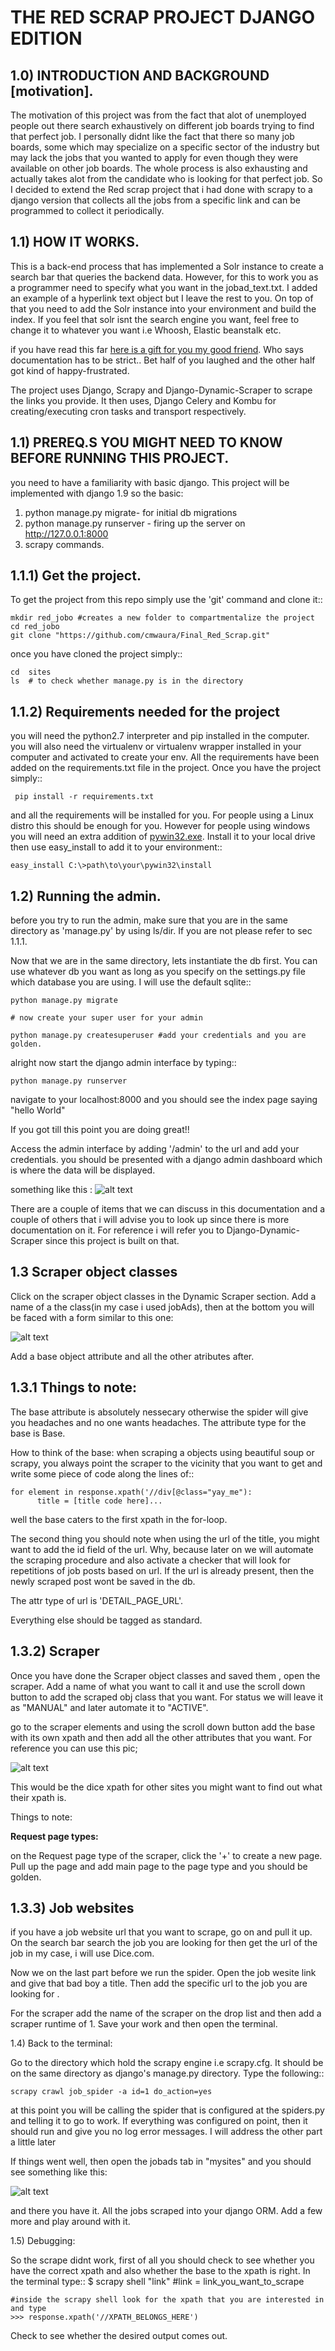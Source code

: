 THE RED SCRAP PROJECT DJANGO EDITION
====================================

1.0) INTRODUCTION AND BACKGROUND [motivation].
----------------------------------------------
The motivation of this project was from the fact that alot of unemployed people out there search exhaustively on different
job boards trying to find that perfect job. I personally didnt like the fact that there so many job boards, some which may
specialize on a specific sector of the industry but may lack the jobs that you wanted to apply for even though they were 
available on other job boards. The whole process is also exhausting and actually takes alot from the candidate who is looking
for that perfect job. So I decided to extend the Red scrap project that i had done with scrapy to a django version that collects
all the jobs from a specific link and can be programmed to collect it periodically.

1.1) HOW IT WORKS.
------------------
This is a back-end process that has implemented a Solr instance to create a search bar that queries the backend data. However, for this to work you as a programmer need to specify what you want in the jobad_text.txt. I added an example of a hyperlink text object but I leave the rest to you. On top of that you need to add the Solr instance into your environment and build the index. If you feel that solr isnt the search engine you want, feel free to change it to whatever you want i.e Whoosh, Elastic beanstalk etc.

if you have read this far [here is a gift for you my good friend](http://imgur.com/gallery/2RHOuPi). Who says documentation has to be strict.. Bet half of you laughed and the other half got kind of happy-frustrated. 

The project uses Django, Scrapy and Django-Dynamic-Scraper to scrape the links you provide. It then uses, Django Celery and Kombu for creating/executing cron tasks and transport respectively. 

1.1) PREREQ.S YOU MIGHT NEED TO KNOW BEFORE RUNNING THIS PROJECT.
-----------------------------------------------------------------
you need to have a familiarity with basic django. This project will be implemented with django 1.9 so the basic:
  1) python manage.py migrate- for initial db migrations
  2) python manage.py runserver - firing up the server on http://127.0.0.1:8000
  3) scrapy commands.
  
1.1.1) Get the project.
-----------------------
To get the project from this repo simply use the 'git' command and clone it::
    
    mkdir red_jobo #creates a new folder to compartmentalize the project
    cd red_jobo
    git clone "https://github.com/cmwaura/Final_Red_Scrap.git"
    
once  you have cloned the project simply::
    
    cd  sites
    ls  # to check whether manage.py is in the directory

1.1.2) Requirements needed for the project
-------------------------------------------

you will need the python2.7 interpreter and pip installed in the computer. you will also need the virtualenv or virtualenv wrapper installed in your computer and activated to create your env.
All the requirements have been added on the requirements.txt file in the project. Once you have the project simply::

     pip install -r requirements.txt

and all the requirements will be installed for you. For people using a Linux distro this should be enough for you. However
for people using windows you will need an extra addition of [pywin32.exe](https://sourceforge.net/projects/pywin32/). Install it to your local drive then use easy_install to add it to your environment::
 
    easy_install C:\>path\to\your\pywin32\install
    
1.2) Running the admin.
-----------------------

before you try to run the admin, make sure that you are in the same directory as 'manage.py' by using ls/dir. If you are not please refer to sec 1.1.1.

Now that we are in the same directory, lets instantiate the db first. You can use whatever db you want as long as you specify on the settings.py file which database you are using. I will use the default sqlite::
    
    python manage.py migrate
    
    # now create your super user for your admin
    
    python manage.py createsuperuser #add your credentials and you are golden.
    
alright now start the django admin interface by typing::
    
    python manage.py runserver

navigate to your localhost:8000 and you should see the index page saying "hello World"

If you got till this point you are doing great!!

Access the admin interface by adding '/admin' to the url and add your credentials. you should be presented with a django admin
dashboard which is where the data will be displayed. 

something like this : 
![alt text](http://i.imgur.com/rnec5tr.png)

There are a couple of items that we can discuss in this documentation and a couple of others that i will advise you to look up 
since there is more documentation on it. For reference i will refer you to Django-Dynamic-Scraper since this project is built on that.

1.3 Scraper object classes
--------------------------
Click on the scraper object classes in the Dynamic Scraper section. Add a name of a the class(in my case i used jobAds), then
at the bottom you will be faced  with a form similar to this one:

![alt text](http://i.imgur.com/ksbuK3c.png)

Add a base object attribute and all the other atributes after. 

1.3.1 Things to note:
---------------------
The base attribute is absolutely nessecary otherwise the spider will give you headaches and no one wants headaches. The attribute type for the base  is Base.

How to think of the base:
when scraping a objects using beautiful soup or scrapy, you always point the scraper to the vicinity that you want to get and write some piece of code along the lines of::

    for element in response.xpath('//div[@class="yay_me"):
          title = [title code here]...
          
well the base caters to the first xpath in the for-loop.

The second thing you should note when using the url of the title, you might want to add the id field of the url. Why, because later on we will automate the scraping procedure and also activate a checker that will look for repetitions of job posts based on url. If the url is already present, then the newly scraped post wont be saved in the db.

The attr type of url is 'DETAIL_PAGE_URL'.

Everything else should be tagged as standard.

1.3.2) Scraper
---------------
Once you have done the Scraper object classes and saved them , open the scraper. Add a name of what you want to call it and use the scroll down button to add the scraped obj class that you want. For status we will leave it as "MANUAL" and later automate it to "ACTIVE".

go to the scraper elements and using the scroll down button add the base with its own xpath and then add all the other attributes that you want. For reference you can use this pic;

![alt text](http://i.imgur.com/DL2eEKx.png)

This would be the dice xpath for other sites you might want to find out what their xpath is.

Things to note:

**Request page types:**

on the Request page type of the scraper, click the '+' to create a new page. Pull up the page and add main page to the page type and you should be golden.


1.3.3) Job websites
------------------
if you have a job website url that you want to scrape, go on and pull it up. On the search bar search the job you are looking for then get the url of the job in my case, i will use Dice.com. 

Now we on the last part before we run the spider. Open the job wesite link and give that bad boy a title. Then add the specific url to the job you are looking for . 

For the scraper add the name of the scraper on the drop list and then add a scraper runtime of 1. Save your work and then open the terminal.

1.4) Back to the terminal:

Go to the directory which hold the scrapy engine i.e scrapy.cfg. It should be on the same directory as django's manage.py directory. Type the following::

    scrapy crawl job_spider -a id=1 do_action=yes

at this point you will be calling the spider that is configured at the spiders.py and telling it to go to work. If everything was configured on point, then it should run and give you no log error messages. I will address the other part a little later

If things went well, then open the jobads tab in "mysites" and you should see something like this:

![alt text](http://i.imgur.com/P4FAx5u.png)

and there you have it. All the jobs scraped into your django ORM. Add a few more and play around with it.

1.5) Debugging:

So the scrape didnt work, first of all you should check to see whether you have the correct xpath and also whether the base to the xpath is right.
In the terminal type::
    $ scrapy shell "link" #link = link_you_want_to_scrape
    
    #inside the scrapy shell look for the xpath that you are interested in and type
    >>> response.xpath('//XPATH_BELONGS_HERE')

Check to see whether the desired output comes out.    

    
